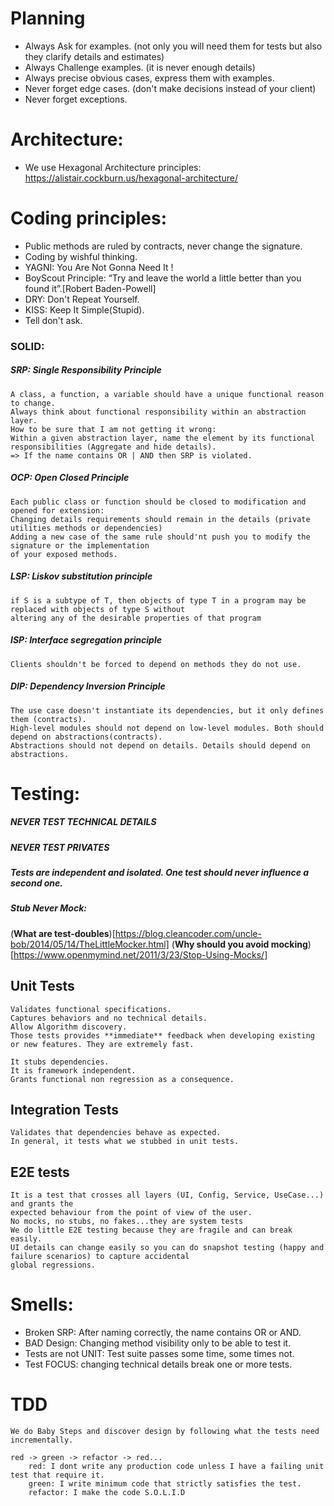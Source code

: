 # Planning

- Always Ask for examples. (not only you will need them for tests but also they clarify details and estimates)
- Always Challenge examples. (it is never enough details)
- Always precise obvious cases, express them with examples.
- Never forget edge cases. (don't make decisions instead of your client)
- Never forget exceptions.

# Architecture:

- We use Hexagonal Architecture principles: https://alistair.cockburn.us/hexagonal-architecture/

# Coding principles:

- Public methods are ruled by contracts, never change the signature.
- Coding by wishful thinking.
- YAGNI: You Are Not Gonna Need It !
- BoyScout Principle: “Try and leave the world a little better than you found it”.[Robert Baden-Powell]
- DRY: Don't Repeat Yourself.
- KISS: Keep It Simple(Stupid).
- Tell don't ask.

### SOLID:

  ##### SRP: Single Responsibility Principle

    A class, a function, a variable should have a unique functional reason to change.
    Always think about functional responsibility within an abstraction layer.
    How to be sure that I am not getting it wrong: 
    Within a given abstraction layer, name the element by its functional responsibilities (Aggregate and hide details).
    => If the name contains OR | AND then SRP is violated.

  ##### OCP: Open Closed Principle

    Each public class or function should be closed to modification and opened for extension:
    Changing details requirements should remain in the details (private utilities methods or dependencies)
    Adding a new case of the same rule should'nt push you to modify the signature or the implementation 
    of your exposed methods.
  
  ##### LSP: Liskov substitution principle
  
    if S is a subtype of T, then objects of type T in a program may be replaced with objects of type S without 
    altering any of the desirable properties of that program
  
  ##### ISP: Interface segregation principle
  
    Clients shouldn't be forced to depend on methods they do not use.
     
  ##### DIP: Dependency Inversion Principle  
  
    The use case doesn't instantiate its dependencies, but it only defines them (contracts).
    High-level modules should not depend on low-level modules. Both should depend on abstractions(contracts).
    Abstractions should not depend on details. Details should depend on abstractions.



# Testing:

##### NEVER TEST TECHNICAL DETAILS

##### NEVER TEST PRIVATES

##### Tests are independent and isolated. One test should never influence a second one.

##### Stub Never Mock: 

(**What are test-doubles**)[https://blog.cleancoder.com/uncle-bob/2014/05/14/TheLittleMocker.html]
(**Why should you avoid mocking**)[https://www.openmymind.net/2011/3/23/Stop-Using-Mocks/]

## Unit Tests

    Validates functional specifications.
    Captures behaviors and no technical details.
    Allow Algorithm discovery.
    Those tests provides **immediate** feedback when developing existing or new features. They are extremely fast.

    It stubs dependencies.
    It is framework independent.
    Grants functional non regression as a consequence.

## Integration Tests

    Validates that dependencies behave as expected.
    In general, it tests what we stubbed in unit tests.

## E2E tests

    It is a test that crosses all layers (UI, Config, Service, UseCase...) and grants the
    expected behaviour from the point of view of the user.
    No mocks, no stubs, no fakes...they are system tests
    We do little E2E testing because they are fragile and can break easily.
    UI details can change easily so you can do snapshot testing (happy and failure scenarios) to capture accidental
    global regressions.

# Smells:

- Broken SRP: After naming correctly, the name contains OR or AND.
- BAD Design: Changing method visibility only to be able to test it.
- Tests are not UNIT: Test suite passes some time, some times not.
- Test FOCUS: changing technical details break one or more tests.

# TDD
    We do Baby Steps and discover design by following what the tests need incrementally.

    red -> green -> refactor -> red...
        red: I dont write any production code unless I have a failing unit test that require it.
        green: I write minimum code that strictly satisfies the test.
        refactor: I make the code S.O.L.I.D  
